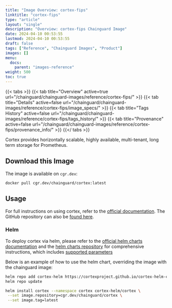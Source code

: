 ```yaml
---
title: "Image Overview: cortex-fips"
linktitle: "cortex-fips"
type: "article"
layout: "single"
description: "Overview: cortex-fips Chainguard Image"
date: 2024-04-10 00:53:55
lastmod: 2024-04-10 00:53:55
draft: false
tags: ["Reference", "Chainguard Images", "Product"]
images: []
menu: 
  docs: 
    parent: "images-reference"
weight: 500
toc: true
---
```


{{< tabs >}}
{{< tab title="Overview" active=true url="/chainguard/chainguard-images/reference/cortex-fips/" >}}
{{< tab title="Details" active=false url="/chainguard/chainguard-images/reference/cortex-fips/image_specs/" >}}
{{< tab title="Tags History" active=false url="/chainguard/chainguard-images/reference/cortex-fips/tags_history/" >}}
{{< tab title="Provenance" active=false url="/chainguard/chainguard-images/reference/cortex-fips/provenance_info/" >}}
{{</ tabs >}}



<!--overview:start-->
Cortex provides horizontally scalable, highly available, multi-tenant, long term storage for Prometheus.
<!--overview:end-->

<!--getting:start-->
## Download this Image
The image is available on `cgr.dev`:

```
docker pull cgr.dev/chainguard/cortex:latest
```
<!--getting:end-->

<!--body:start-->

## Usage
For full instructions on using cortex, refer to the
[official documentation](https://cortexmetrics.io/docs/).
The GitHub repository can also be [found here](https://github.com/cortexproject/cortex).

### Helm
To deploy cortex via helm, please refer to the
[official helm charts documentation](https://cortexproject.github.io/cortex-helm-chart/) and the [helm charts repository](https://github.com/cortexproject/cortex-helm-chart)
for comprehensive instructions, which includes
[supported parameters](https://github.com/cortexproject/cortex-helm-chart/blob/master/values.yaml)

Below is an example of how to use the helm chart, overriding the image with the
chainguard image:

```bash
helm repo add cortex-helm https://cortexproject.github.io/cortex-helm-chart
helm repo update

helm install cortex --namespace cortex cortex-helm/cortex \
 --set image.repository=cgr.dev/chainguard/cortex \
 --set image.tag=latest
```
<!--body:end-->

